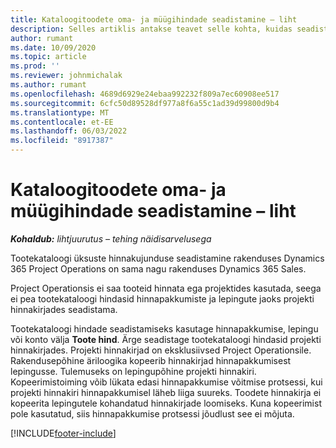 ```yaml
---
title: Kataloogitoodete oma- ja müügihindade seadistamine – liht
description: Selles artiklis antakse teavet selle kohta, kuidas seadistada tootekataloogi kaupade kulu- ja müügimäärasid.
author: rumant
ms.date: 10/09/2020
ms.topic: article
ms.prod: ''
ms.reviewer: johnmichalak
ms.author: rumant
ms.openlocfilehash: 4689d6929e24ebaa992232f809a7ec60908ee517
ms.sourcegitcommit: 6cfc50d89528df977a8f6a55c1ad39d99800d9b4
ms.translationtype: MT
ms.contentlocale: et-EE
ms.lasthandoff: 06/03/2022
ms.locfileid: "8917387"
---
```

# <a name="set-up-cost-and-sales-rates-for-catalog-products---lite"></a>Kataloogitoodete oma- ja müügihindade seadistamine – liht

_**Kohaldub:** lihtjuurutus – tehing näidisarvelusega_


Tootekataloogi üksuste hinnakujunduse seadistamine rakenduses Dynamics 365 Project Operations on sama nagu rakenduses Dynamics 365 Sales.

Project Operationsis ei saa tooteid hinnata ega projektides kasutada, seega ei pea tootekataloogi hindasid hinnapakkumiste ja lepingute jaoks projekti hinnakirjades seadistama.

Tootekataloogi hindade seadistamiseks kasutage hinnapakkumise, lepingu või konto välja **Toote hind**. Ärge seadistage tootekataloogi hindasid projekti hinnakirjades. Projekti hinnakirjad on eksklusiivsed Project Operationsile. Rakendusepõhine äriloogika kopeerib hinnakirjad hinnapakkumisest lepingusse. Tulemuseks on lepingupõhine projekti hinnakiri. Kopeerimistoiming võib lükata edasi hinnapakkumise võitmise protsessi, kui projekti hinnakiri hinnapakkumisel läheb liiga suureks. Toodete hinnakirja ei kopeerita lepingutele kohandatud hinnakirjade loomiseks. Kuna kopeerimist pole kasutatud, siis hinnapakkumise protsessi jõudlust see ei mõjuta.


[!INCLUDE[footer-include](../../includes/footer-banner.md)]